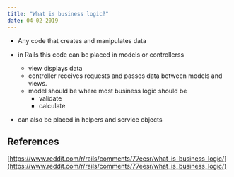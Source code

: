 ```yaml
---
title: "What is business logic?"
date: 04-02-2019
---
```


- Any code that creates and manipulates data
- in Rails this code can be placed in models or controllerss
  - view displays data
  - controller receives requests and passes data between models and views.
  - model should be where most business logic should be
    - validate
    - calculate

- can also be placed in helpers and service objects

## References

[https://www.reddit.com/r/rails/comments/77eesr/what_is_business_logic/](https://www.reddit.com/r/rails/comments/77eesr/what_is_business_logic/)
